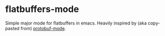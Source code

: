# flatbuffers-mode

Simple major mode for flatbuffers in emacs. Heavily inspired by (aka copy-pasted from) [protobuf-mode](https://github.com/protocolbuffers/protobuf/blob/master/editors/protobuf-mode.el).
